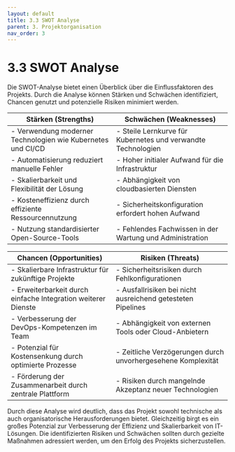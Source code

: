 ```yaml
---
layout: default
title: 3.3 SWOT Analyse
parent: 3. Projektorganisation
nav_order: 3
---
```


# 3.3 SWOT Analyse

Die SWOT-Analyse bietet einen Überblick über die Einflussfaktoren des Projekts. Durch die Analyse können Stärken und Schwächen identifiziert, Chancen genutzt und potenzielle Risiken minimiert werden.

| **Stärken (Strengths)**                                         | **Schwächen (Weaknesses)**                                    |
|----------------------------------------------------------------|-------------------------------------------------------------|
| - Verwendung moderner Technologien wie Kubernetes und CI/CD   | - Steile Lernkurve für Kubernetes und verwandte Technologien |
| - Automatisierung reduziert manuelle Fehler                   | - Hoher initialer Aufwand für die Infrastruktur             |
| - Skalierbarkeit und Flexibilität der Lösung                  | - Abhängigkeit von cloudbasierten Diensten                  |
| - Kosteneffizienz durch effiziente Ressourcennutzung          | - Sicherheitskonfiguration erfordert hohen Aufwand          |
| - Nutzung standardisierter Open-Source-Tools                 | - Fehlendes Fachwissen in der Wartung und Administration     |

| **Chancen (Opportunities)**                                    | **Risiken (Threats)**                                       |
|----------------------------------------------------------------|-------------------------------------------------------------|
| - Skalierbare Infrastruktur für zukünftige Projekte           | - Sicherheitsrisiken durch Fehlkonfigurationen              |
| - Erweiterbarkeit durch einfache Integration weiterer Dienste | - Ausfallrisiken bei nicht ausreichend getesteten Pipelines |
| - Verbesserung der DevOps-Kompetenzen im Team                 | - Abhängigkeit von externen Tools oder Cloud-Anbietern      |
| - Potenzial für Kostensenkung durch optimierte Prozesse       | - Zeitliche Verzögerungen durch unvorhergesehene Komplexität|
| - Förderung der Zusammenarbeit durch zentrale Plattform       | - Risiken durch mangelnde Akzeptanz neuer Technologien      |

Durch diese Analyse wird deutlich, dass das Projekt sowohl technische als auch organisatorische Herausforderungen bietet. Gleichzeitig birgt es ein großes Potenzial zur Verbesserung der Effizienz und Skalierbarkeit von IT-Lösungen. Die identifizierten Risiken und Schwächen sollten durch gezielte Maßnahmen adressiert werden, um den Erfolg des Projekts sicherzustellen.

